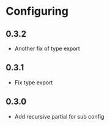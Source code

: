 # Configuring

## 0.3.2
  - Another fix of type export

## 0.3.1
  - Fix type export

## 0.3.0
  - Add recursive partial for sub config

